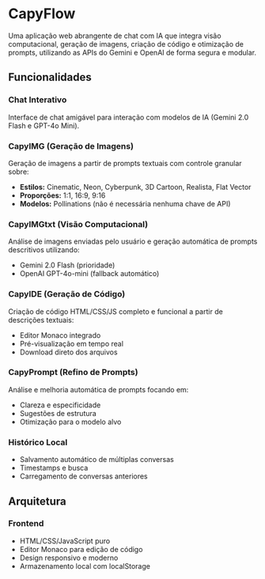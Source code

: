 # CapyFlow

Uma aplicação web abrangente de chat com IA que integra visão computacional, geração de imagens, criação de código e otimização de prompts, utilizando as APIs do Gemini e OpenAI de forma segura e modular.

## Funcionalidades

### Chat Interativo
Interface de chat amigável para interação com modelos de IA (Gemini 2.0 Flash e GPT-4o Mini).


### CapyIMG (Geração de Imagens)
Geração de imagens a partir de prompts textuais com controle granular sobre:
- **Estilos:** Cinematic, Neon, Cyberpunk, 3D Cartoon, Realista, Flat Vector
- **Proporções:** 1:1, 16:9, 9:16
- **Modelos:** Pollinations (não é necessária nenhuma chave de API)

### CapyIMGtxt (Visão Computacional)
Análise de imagens enviadas pelo usuário e geração automática de prompts descritivos utilizando:
- Gemini 2.0 Flash (prioridade)
- OpenAI GPT-4o-mini (fallback automático)

### CapyIDE (Geração de Código)
Criação de código HTML/CSS/JS completo e funcional a partir de descrições textuais:
- Editor Monaco integrado
- Pré-visualização em tempo real
- Download direto dos arquivos

### CapyPrompt (Refino de Prompts)
Análise e melhoria automática de prompts focando em:
- Clareza e especificidade
- Sugestões de estrutura
- Otimização para o modelo alvo

### Histórico Local
- Salvamento automático de múltiplas conversas
- Timestamps e busca
- Carregamento de conversas anteriores

## Arquitetura

### Frontend
- HTML/CSS/JavaScript puro
- Editor Monaco para edição de código
- Design responsivo e moderno
- Armazenamento local com localStorage

